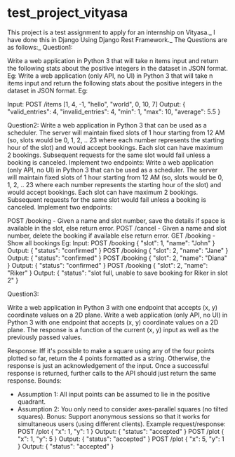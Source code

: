 # test_project_vityasa

This project is a test assignment to apply for an internship on Vityasa._
I have done this in Django Using Django Rest Framework._
The Questions are as follows:_
Question1:

Write a web application in Python 3 that will take n items input and return the following stats about the positive integers in the dataset in JSON format. Eg:
Write a web application (only API, no UI) in Python 3 that will take n items input and return the following stats about the positive integers in the dataset in JSON format. Eg:

Input:
POST /items
[1, 4, -1, "hello", "world", 0, 10, 7]
Output:
{
  "valid_entries": 4,
  "invalid_entries": 4,
  "min": 1,
  "max": 10,
  "average": 5.5
}

Question2:
Write a web application in Python 3 that can be used as a scheduler. The server will maintain fixed slots of 1 hour starting from 12 AM (so, slots would be 0, 1, 2, .. 23 where each number represents the starting hour of the slot) and would accept bookings. Each slot can have maximum 2 bookings. Subsequent requests for the same slot would fail unless a booking is canceled. Implement two endpoints:
Write a web application (only API, no UI) in Python 3 that can be used as a scheduler. The server will maintain fixed slots of 1 hour starting from 12 AM (so, slots would be 0, 1, 2, .. 23 where each number represents the starting hour of the slot) and would accept bookings. Each slot can have maximum 2 bookings. Subsequent requests for the same slot would fail unless a booking is canceled. Implement two endpoints:

POST /booking - Given a name and slot number, save the details if space is available in the slot, else return error.
POST /cancel - Given a name and slot number, delete the booking if available else return error.
GET /booking - Show all bookings
Eg:
Input:
POST /booking
{
  "slot": 1, "name": "John"
}
Output:
{
  "status": "confirmed"
}
POST /booking
{
  "slot": 2, "name": "Jane"
}
Output:
{
  "status": "confirmed"
}
POST /booking
{
  "slot": 2, "name": "Diana"
}
Output:
{
  "status": "confirmed"
}
POST /booking
{
  "slot": 2, "name": "Riker"
}
Output:
{
  "status": "slot full, unable to save booking for Riker in slot 2"
}

Question3:

Write a web application in Python 3 with one endpoint that accepts (x, y) coordinate values on a 2D plane.
Write a web application (only API, no UI) in Python 3 with one endpoint that accepts (x, y) coordinate values on a 2D plane.
The response is a function of the current (x, y) input as well as the previously passed values.

Response:
Iff it's possible to make a square using any of the four points plotted so far, return the 4 points formatted as a string.
Otherwise, the response is just an acknowledgement of the input.
Once a successful response is returned, further calls to the API should just return the same response.
Bounds:
* Assumption 1: All input points can be assumed to lie in the positive quadrant.
* Assumption 2: You only need to consider axes-parallel squares (no tilted squares).
Bonus:
Support anonymous sessions so that it works for simultaneous users (using different clients).
Example request/response:
POST /plot
{
  "x": 1, "y": 1
}
Output:
{
  "status": "accepted"
}
POST /plot
{
  "x": 1, "y": 5
}
Output:
{
  "status": "accepted"
}
POST /plot
{
  "x": 5, "y": 1
}
Output:
{
  "status": "accepted"
}

